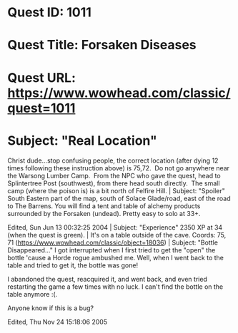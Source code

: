 # Quest ID: 1011
# Quest Title: Forsaken Diseases
# Quest URL: https://www.wowhead.com/classic/quest=1011
# Subject: "Real Location"
Christ dude...stop confusing people, the correct location (after dying 12 times following these instruction above) is 75,72.  Do not go anywhere near the Warsong Lumber Camp.  From the NPC who gave the quest, head to Splintertree Post (southwest), from there head south directly.  The small camp (where the poison is) is a bit north of Felfire Hill. | Subject: "Spoiler"
South Eastern part of the map, south of Solace Glade/road, east of the road to The Barrens. You will find a tent and table of alchemy products surrounded by the Forsaken (undead). Pretty easy to solo at 33+.

Edited, Sun Jun 13 00:32:25 2004 | Subject: "Experience"
2350 XP at 34 (when the quest is green). | It's on a table outside of the cave. Coords: 75, 71 (https://www.wowhead.com/classic/object=18036) | Subject: "Bottle Disappeared..."
I got interrupted when I first tried to get the "open" the bottle 'cause a Horde rogue ambushed me. Well, when I went back to the table and tried to get it, the bottle was gone!

I abandoned the quest, reacquired it, and went back, and even tried restarting the game a few times with no luck. I can't find the bottle on the table anymore :(.

Anyone know if this is a bug?

Edited, Thu Nov 24 15:18:06 2005